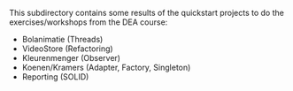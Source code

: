 This subdirectory contains some results of the quickstart projects to do the exercises/workshops from the DEA course:
* Bolanimatie (Threads)
* VideoStore (Refactoring)
* Kleurenmenger (Observer)
* Koenen/Kramers (Adapter, Factory, Singleton)
* Reporting (SOLID)
